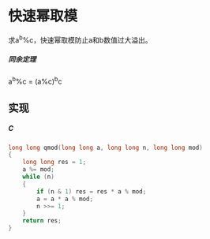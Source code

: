 # 快速幂取模

求a<sup>b</sup>%c，快速幂取模防止a和b数值过大溢出。

##### 同余定理

a<sup>b</sup>%c = (a%c)<sup>b</sup>c

## 实现

##### C
``` C
long long qmod(long long a, long long n, long long mod)
{
    long long res = 1;
	a %= mod;
    while (n)
    {
        if (n & 1) res = res * a % mod;
        a = a * a % mod;
        n >>= 1;
    }
    return res;
}
```